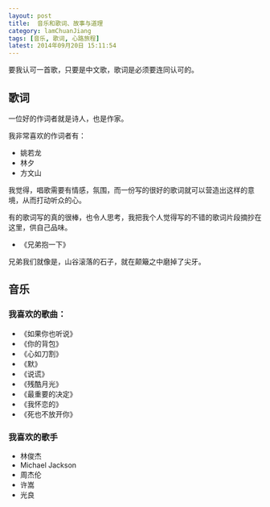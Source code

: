 ```yaml
---
layout: post
title:  音乐和歌词、故事与道理
category: lamChuanJiang
tags: [音乐, 歌词, 心路旅程]
latest: 2014年09月20日 15:11:54
---
```


要我认可一首歌，只要是中文歌，歌词是必须要连同认可的。

歌词
-
一位好的作词者就是诗人，也是作家。

我非常喜欢的作词者有：

* 姚若龙
* 林夕
* 方文山

我觉得，唱歌需要有情感，氛围，而一份写的很好的歌词就可以营造出这样的意境，从而打动听众的心。

有的歌词写的真的很棒，也令人思考，我把我个人觉得写的不错的歌词片段摘抄在这里，供自己品味。

+ 《兄弟抱一下》

兄弟我们就像是，山谷滚落的石子，就在颠簸之中磨掉了尖牙。


音乐
-

### 我喜欢的歌曲：

* 《如果你也听说》
* 《你的背包》
* 《心如刀割》
* 《默》
* 《说谎》
* 《残酷月光》
* 《最重要的决定》
* 《我怀恋的》
* 《死也不放开你》

### 我喜欢的歌手

* 林俊杰
* Michael Jackson
* 周杰伦
* 许嵩
* 光良
